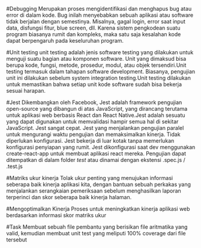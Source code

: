 #Debugging 
Merupakan proses mengidentifikasi dan menghapus bug atau error di dalam kode. Bug inilah menyebabkan sebuah aplikasi atau software tidak berjalan dengan semestinya. Misalnya, gagal login, error saat input data, disfungsi fitur, blue screen, dll. Karena sistem pengkodean suatu program biasanya rumit dan kompleks, maka satu saja kesalahan kode dapat berpengaruh pada keseluruhan program.

#Unit testing
unit testing adalah jenis software testing yang dilakukan untuk menguji suatu bagian atau komponen software. Unit yang dimaksud bisa berupa kode, fungsi, metode, prosedur, modul, atau objek tersendiri.Unit testing termasuk dalam tahapan software development. Biasanya, pengujian unit ini dilakukan sebelum system integration testing.Unit testing dilakukan untuk memastikan bahwa setiap unit kode software sudah bisa bekerja sesuai harapan.

#Jest
Dikembangkan oleh Facebook, Jest adalah framework pengujian open-source yang dibangun di atas JavaScript, yang dirancang terutama untuk aplikasi web berbasis React dan React Native.Jest adalah sesuatu yang dapat digunakan untuk memvalidasi hampir semua hal di sekitar JavaScript. Jest sangat cepat. Jest yang menjalankan pengujian paralel untuk mengurangi waktu pengujian dan memaksimalkan kinerja. Tidak diperlukan konfigurasi. Jest bekerja di luar kotak tanpa memerlukan konfigurasi penyiapan yang rumit. Jest dikonfigurasi saat dev menggunakan create-react-app untuk membuat aplikasi react mereka. Pengujian dapat ditempatkan di dalam folder _test_ atau dinamai dengan ekstensi .spec.js / .test.js

#Matriks ukur kinerja
Tolak ukur penting yang menujukan informasi seberapa baik kinerja aplikasi kita, dengan bantuan sebuah perkakas yang menjalankan serangkaian pemeriksaan sebelum menghasilkan laporan terperinci dan skor seberapa baik kinerja halaman.

#Mengoptimalkan Kinerja
Proses untuk meningkatkan kinerja aplikasi web berdasarkan informasi skor matriks ukur

#Task
Membuat sebuah file pembantu yang berisikan file aritmatika yang  valid, kemudian membuat unit test yang meliputi 100% coverage dari file tersebut
